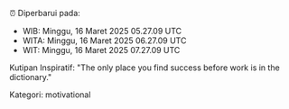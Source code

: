 ⏰ Diperbarui pada:
- WIB: Minggu, 16 Maret 2025 05.27.09 UTC
- WITA: Minggu, 16 Maret 2025 06.27.09 UTC
- WIT: Minggu, 16 Maret 2025 07.27.09 UTC

Kutipan Inspiratif:
"The only place you find success before work is in the dictionary."


Kategori: motivational

